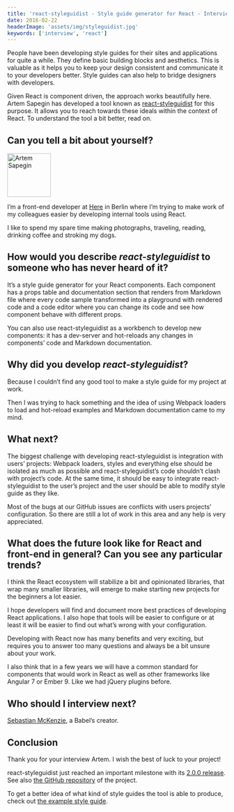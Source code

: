 ```yaml
---
title: 'react-styleguidist - Style guide generator for React - Interview with Artem Sapegin'
date: 2016-02-22
headerImage: 'assets/img/styleguidist.jpg'
keywords: ['interview', 'react']
---
```


People have been developing style guides for their sites and applications for quite a while. They define basic building blocks and aesthetics. This is valuable as it helps you to keep your design consistent and communicate it to your developers better. Style guides can also help to bridge designers with developers.

Given React is component driven, the approach works beautifully here. Artem Sapegin has developed a tool known as [react-styleguidist](https://github.com/sapegin/react-styleguidist) for this purpose. It allows you to reach towards these ideals within the context of React. To understand the tool a bit better, read on.

## Can you tell a bit about yourself?

<p>
<span class="author">
  <img src="https://s.gravatar.com/avatar/16a1493bcecf09614c413e571c371e96?s=200" alt="Artem Sapegin" class='author' width='100' height='100' />
</span>
</p>

I’m a front-end developer at [Here](http://here.com/) in Berlin where I’m trying to make work of my colleagues easier by developing internal tools using React.

I like to spend my spare time making photographs, traveling, reading, drinking coffee and stroking my dogs.

## How would you describe *react-styleguidist* to someone who has never heard of it?

It’s a style guide generator for your React components. Each component has a props table and documentation section that renders from Markdown file where every code sample transformed into a playground with rendered code and a code editor where you can change its code and see how component behave with different props.

You can also use react-styleguidist as a workbench to develop new components: it has a dev-server and hot-reloads any changes in components’ code and Markdown documentation.

## Why did you develop *react-styleguidist*?

Because I couldn’t find any good tool to make a style guide for my project at work.

Then I was trying to hack something and the idea of using Webpack loaders to load and hot-reload examples and Markdown documentation came to my mind.

## What next?

The biggest challenge with developing react-styleguidist is integration with users’ projects: Webpack loaders, styles and everything else should be isolated as much as possible and react-styleguidist’s code shouldn’t clash with project’s code. At the same time, it should be easy to integrate react-styleguidist to the user’s project and the user should be able to modify style guide as they like.

Most of the bugs at our GitHub issues are conflicts with users projects’ configuration. So there are still a lot of work in this area and any help is very appreciated.

## What does the future look like for React and front-end in general? Can you see any particular trends?

I think the React ecosystem will stabilize a bit and opinionated libraries, that wrap many smaller libraries, will emerge to make starting new projects for the beginners a lot easier.

I hope developers will find and document more best practices of developing React applications. I also hope that tools will be easier to configure or at least it will be easier to find out what’s wrong with your configuration.

Developing with React now has many benefits and very exciting, but requires you to answer too many questions and always be a bit unsure about your work.

I also think that in a few years we will have a common standard for components that would work in React as well as other frameworks like Angular 7 or Ember 9. Like we had jQuery plugins before.

## Who should I interview next?

[Sebastian McKenzie](https://twitter.com/sebmck), a Babel’s creator.

## Conclusion

Thank you for your interview Artem. I wish the best of luck to your project!

react-styleguidist just reached an important milestone with its [2.0.0 release](https://github.com/sapegin/react-styleguidist/releases/tag/2.0.0). See also [the GitHub repository](https://github.com/sapegin/react-styleguidist) of the project.

To get a better idea of what kind of style guides the tool is able to produce, check out [the example style guide](https://sapegin.github.io/react-styleguidist/).
